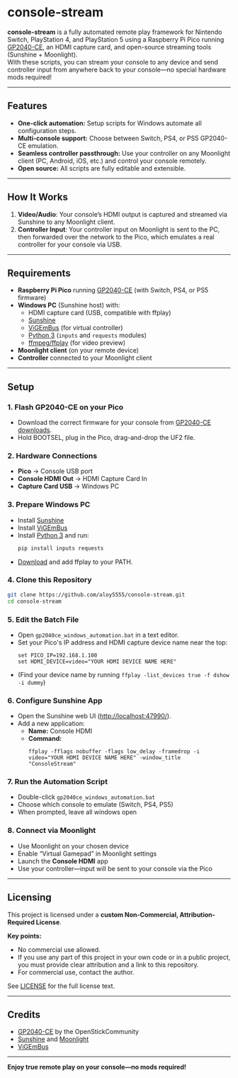 # console-stream

**console-stream** is a fully automated remote play framework for Nintendo Switch, PlayStation 4, and PlayStation 5 using a Raspberry Pi Pico running [GP2040-CE](https://gp2040-ce.info/), an HDMI capture card, and open-source streaming tools (Sunshine + Moonlight).  
With these scripts, you can stream your console to any device and send controller input from anywhere back to your console—no special hardware mods required!

---

## Features

- **One-click automation:** Setup scripts for Windows automate all configuration steps.
- **Multi-console support:** Choose between Switch, PS4, or PS5 GP2040-CE emulation.
- **Seamless controller passthrough:** Use your controller on any Moonlight client (PC, Android, iOS, etc.) and control your console remotely.
- **Open source:** All scripts are fully editable and extensible.

---

## How It Works

1. **Video/Audio**: Your console’s HDMI output is captured and streamed via Sunshine to any Moonlight client.
2. **Controller Input**: Your controller input on Moonlight is sent to the PC, then forwarded over the network to the Pico, which emulates a real controller for your console via USB.

---

## Requirements

- **Raspberry Pi Pico** running [GP2040-CE](https://gp2040-ce.info/) (with Switch, PS4, or PS5 firmware)
- **Windows PC** (Sunshine host) with:
  - HDMI capture card (USB, compatible with ffplay)
  - [Sunshine](https://sunshineapp.dev/)
  - [ViGEmBus](https://vigembus.github.io/) (for virtual controller)
  - [Python 3](https://www.python.org/downloads/) (`inputs` and `requests` modules)
  - [ffmpeg/ffplay](https://www.gyan.dev/ffmpeg/builds/) (for video preview)
- **Moonlight client** (on your remote device)
- **Controller** connected to your Moonlight client

---

## Setup

### 1. Flash GP2040-CE on your Pico

- Download the correct firmware for your console from [GP2040-CE downloads](https://gp2040-ce.info/download/).
- Hold BOOTSEL, plug in the Pico, drag-and-drop the UF2 file.

### 2. Hardware Connections

- **Pico** → Console USB port
- **Console HDMI Out** → HDMI Capture Card In
- **Capture Card USB** → Windows PC

### 3. Prepare Windows PC

- Install [Sunshine](https://sunshineapp.dev/)
- Install [ViGEmBus](https://vigembus.github.io/)
- Install [Python 3](https://www.python.org/downloads/) and run:
  ```sh
  pip install inputs requests
  ```
- [Download](https://www.gyan.dev/ffmpeg/builds/) and add ffplay to your PATH.

### 4. Clone this Repository

```sh
git clone https://github.com/aloy5555/console-stream.git
cd console-stream
```

### 5. Edit the Batch File

- Open `gp2040ce_windows_automation.bat` in a text editor.
- Set your Pico's IP address and HDMI capture device name near the top:
  ```batch
  set PICO_IP=192.168.1.100
  set HDMI_DEVICE=video="YOUR HDMI DEVICE NAME HERE"
  ```
- (Find your device name by running `ffplay -list_devices true -f dshow -i dummy`)

### 6. Configure Sunshine App

- Open the Sunshine web UI ([http://localhost:47990/](http://localhost:47990/)).
- Add a new application:
  - **Name:** Console HDMI
  - **Command:**  
    ```
    ffplay -fflags nobuffer -flags low_delay -framedrop -i video="YOUR HDMI DEVICE NAME HERE" -window_title "ConsoleStream"
    ```

### 7. Run the Automation Script

- Double-click `gp2040ce_windows_automation.bat`
- Choose which console to emulate (Switch, PS4, PS5)
- When prompted, leave all windows open

### 8. Connect via Moonlight

- Use Moonlight on your chosen device
- Enable “Virtual Gamepad” in Moonlight settings
- Launch the **Console HDMI** app
- Use your controller—input will be sent to your console via the Pico

---

## Licensing

This project is licensed under a **custom Non-Commercial, Attribution-Required License**.

**Key points:**
- No commercial use allowed.
- If you use any part of this project in your own code or in a public project, you must provide clear attribution and a link to this repository.
- For commercial use, contact the author.

See [LICENSE](LICENSE) for the full license text.

---

## Credits

- [GP2040-CE](https://gp2040-ce.info/) by the OpenStickCommunity
- [Sunshine](https://sunshineapp.dev/) and [Moonlight](https://moonlight-stream.org/)
- [ViGEmBus](https://vigembus.github.io/)

---

**Enjoy true remote play on your console—no mods required!**

